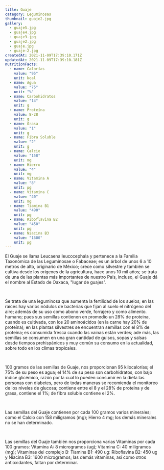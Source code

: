 ```yaml
---
title: Guaje
category: Leguminosas
thumbnail: guaje2.jpg
gallery:
  - guaje5.jpg
  - guaje4.jpg
  - guaje3.jpg
  - guaje2.jpg
  - guaje.jpg
  - guaje-2.jpg
createdAt: 2021-11-09T17:39:10.171Z
updatedAt: 2021-11-09T17:39:10.181Z
nutritionFacts:
  - name: Calorías
    value: "95"
    unit: kcal
  - name: Agua
    value: "75"
    unit: "%"
  - name: Carbohidratos
    value: "14"
    unit: g
  - name: Proteína
    value: 8-28
    unit: g
  - name: Grasa
    value: "1"
    unit: g
  - name: Fibra Soluble
    value: "2"
    unit: g
  - name: Calcio
    value: "158"
    unit: mg
  - name: Hierro
    value: "4"
    unit: mg
  - name: Vitamina A
    value: "8"
    unit: µg
  - name: Vitamina C
    value: "40"
    unit: mg
  - name: Tiamina B1
    value: "490"
    unit: µg
  - name: Riboflavina B2
    value: "450"
    unit: µg
  - name: Niacina B3
    value: "1600"
    unit: µg
---
```

El Guaje se llama Leucaena leucocephala y pertenece a la Familia Taxonómica de las Leguminosae o Fabaceae; es un árbol de unos 6 a 10 metros de alto, originario de México; crece como silvestre y también se cultiva desde los orígenes de la agricultura, hace unos 10 mil años; se trata de una de las plantas más importantes de nuestro País, incluso, el Guaje dá el nombre al Estado de Oaxaca, "lugar de guajes".

<br/>

Se trata de una leguminosa que aumenta la fertilidad de los suelos; en las raíces hay varios nódulos de bacterias que fijan al suelo el nitrógeno del aire; además de su uso como abono verde, forrajero y como alimento. humano; pues sus semillas contienen en promedio un 28% de proteina, cuando es cultivada, con los 20 aminoácidos (en la carne hay 20% de proteína); en las plantas silvestres se encuentran semillas con el 8% de proteína; es consumida fresca cuando las vainas están verdes; ade más, las semillas se consumen en una gran cantidad de guisos, sopas y salsas desde tiempos prehispánicos y muy común su consumo en la actualidad, sobre todo en los climas tropicales.

<br/>

100 gramos de las semillas de Guaje, nos proporcionan 95 kilocalorías; el 75% de su peso es agua; el 14% de su peso son carbohidratos, con bajo índice glicémico, razón por la cual lo pueden consumir en la dieta las personas con diabetes, pero de todas maneras se recomienda el monitoreo de los niveles de glucosa; contiene entre el 8 y el 28% de proteina y de grasa, contiene el 1%; de fibra soluble contiene el 2%.

<br/>

Las semillas del Guaje contienen por cada 100 gramos varios minerales; como el Calcio con 158 miligramos (mg); Hierro 4 mg; los demás minerales no se han determinado.

<br/>

Las semillas del Guaje también nos proporciona varias Vitaminas por cada 100 gramos: Vitamina A: 8 microgramos (ug); Vitamina C: 40 miligramos (mg); Vitaminas del complejo B: Tiamina B1: 490 ug: Riboflavina B2: 450 ug y Niacina B3: 1600 microgramos; las demás vitaminas, así como otros antioxidantes, faltan por determinar.